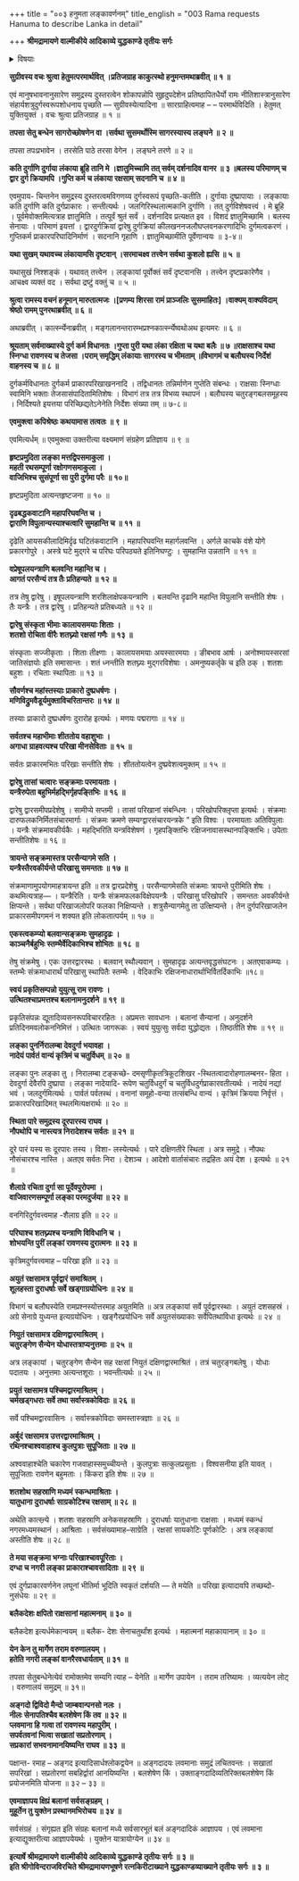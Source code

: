 +++
title = "००३ हनुमता लङ्कावर्णनम्"
title_english = "003 Rama requests Hanuma to describe Lanka in detail"

+++
**श्रीमद्रामायणे वाल्मीकीये आदिकाव्ये युद्धकाण्डे तृतीयः सर्गः**


<details><summary>विषयाः</summary>

श्रीरामेणहनुमन्तंप्रति स्वस्यसेतुबन्धाद्यन्यतमोपायेनवानराणांसागरतारणसामर्थ्योक्ति -पूर्वकं लङ्कायादुर्गादिभिः परिरक्षणप्रकारप्रश्नः ॥ १॥ हनुमता तंप्रति विस्तरेणतत्प्रकारनिवेदनेन सहस्वकृतसंक्रमादि विध्वंसन निवेदनपूर्वकं स्वस्याङ्गदादिकतिपय वीरसाहित्येन बाहुप्लवनेनैव लङ्कागमनपूर्वकं सर्वराक्षसविध्वंसनशक्तिनिवेदनेन तदर्थमाज्ञाप्रार्थनम् ॥ २ ॥

</details>


**सुग्रीवस्य वचः श्रुत्वा हेतुमत्परमार्थवित् ।प्रतिजग्राह काकुत्स्थो हनुमन्तमथाब्रवीत् ॥ १ ॥**

एवं मानुषभावनानुसारेण समुद्रस्य दुस्तरत्वेन शोकापन्नोपि सुहृदुपदेशेन प्रतिष्ठापितधैर्यो रामः नीतिशास्त्रानुसारेण संहार्यशत्रुदुर्गस्वरूपशोधनाय पृच्छति — सुग्रीवस्येत्यादिना ॥ सारग्राहित्वमाह – – परमार्थविदिति । हेतुमत् युक्तियुक्तं । वचः श्रुत्वा प्रतिजग्राह ॥ १ ॥

**तपसा सेतु बन्धेन सागरोच्छोषणेन वा ।सर्वथा सुसमर्थोस्मि सागरस्यास्य लङ्घने ॥ २ ॥**

तपसा तपःप्रभावेन । तरसेति पाठे तरसा वेगेन । लङ्घने तरणे ॥ २ ॥

**कति दुर्गाणि दुर्गाया लंकाया ब्रूहि तानि मे ।ज्ञातुमिच्चामि तत् सर्वम् दर्शनादिव वानर ॥ ३ ॥बलस्य परिमाणम् च द्वार दुर्ग क्रियामपि ।गुप्ति कर्म च लंकाया रक्षसाम् सदनानि च ॥ ४ ॥**

एवमुपाय- चिन्तनेन समुद्रस्य दुस्तरत्वमविगणय्य दुर्गस्वरूपं पृच्छति-कतीति । दुर्गायाः दुष्प्रापायाः । लङ्कायाः कति दुर्गाणि कति दुर्गप्राकारः । सन्तीत्यर्थः । जलगिरिस्थलात्मकानि दुर्गाणि । तत् दुर्गविशेषवत्त्वं । मे ब्रूहि । पूर्वमेवोक्तमित्यत्राह ज्ञातुमिति । तत्पूर्वं श्रुतं सर्वं । दर्शनादिव प्रत्यक्षत इव । विशदं ज्ञातुमिच्छामि । बलस्य सेनायाः । परिमाणं इयत्तां । द्वारदुर्गक्रियां द्वारेषु दुर्गक्रियां कीलखननजलौघप्लवनकरणादिभिः दुर्गमत्वकरणं । गुप्तिकर्म प्राकारपरिघादिनिर्माणं । सदनानि गृहाणि । ज्ञातुमिच्छामीति पूर्वेणान्वयः ॥ ३-४॥

**यथा सुखम् यथावच्च लंकायामसि दृष्टवान् ।सरमाचक्ष्व तत्त्वेन सर्वथा कुशलो ह्यसि ॥ ५ ॥**

यथासुखं निश्शङ्कं । यथावत् तत्त्वेन । लङ्कायां पूर्वोक्तं सर्वं दृष्टवानसि । तत्त्वेन दृष्टप्रकारेणैव । आचक्ष्व व्यक्तं वद । सर्वथा द्रष्टुं वक्तुं च ॥ ५ ॥

**श्रुत्वा रामस्य वचनं हनूमान् मारुतात्मजः ।\[प्रणम्य शिरसा रामं प्राञ्जलिः सुसमाहितः\] ।वाक्यम् वाक्यविदाम् श्रेष्ठो रामम् पुनरथाब्रवीत् ॥ ६ ॥**

अथाब्रवीत् । कार्त्स्न्येनाब्रवीत् । मङ्गलानन्तरारम्भप्रश्नकार्त्स्न्येष्वथोअथ इत्यमरः ॥ ६ ॥

**श्रूयताम् सर्वमाख्यास्ये दुर्ग कर्म विधानतः ।गुप्ता पुरी यथा लंका रक्षिता च यथा बलैः ॥ ७ ॥राक्षसाश्च यथा स्निग्धा रावणस्य च तेजसा ।पराम् समृद्धिम् लंकायाः सागरस्य च भीमताम् ॥विभागमं च बलौघस्य निर्देशं वाहनस्य च ॥ ८ ॥**

दुर्गकर्मविधानतः दुर्गकर्म प्राकारपरिखाखननादि । तद्विधानतः तन्निर्माणेन गुप्तेति संबन्धः । राक्षसाः स्निग्धाः स्वामिनि भक्ताः तेजसासंपादितामितिशेषः । विभागं तत्र तत्र विभव्य स्थापनं । बलौघस्य चतुरङ्गबलसमूहस्य । निर्दिश्यते इयत्तया परिच्छिद्यतेऽनेनेति निर्देशः संख्या तम् ॥ ७-८॥

**एवमुक्त्वा कपिश्रेष्ठः कथयामास तत्वतः ॥ ९ ॥**

एवमित्यर्धम् ॥ एवमुक्त्वा उक्तरीत्या वक्ष्यमाणं संग्रहेण प्रतिज्ञाय ॥ ९ ॥



**हृष्टप्रमुदिता लङ्का मत्तद्विपसमाकुला ।  
महती रथसम्पूर्णा रक्षोगणसमाकुला ।  
वाजिभिश्च सुसंपूर्णा सा पुरी दुर्गमा परैः ॥ १०॥**

हृष्टप्रमुदिता अत्यन्तहृष्टजना ॥ १० ॥



**दृढबद्धकवाटानि महापरिघवन्ति च ।  
द्वाराणि विपुलान्यस्याश्चत्वारि सुमहान्ति च ॥ ११ ॥**

दृढेति आयसकीलादिमिर्दृढ घटितंकवाटानि । महापरिघवन्ति महार्गलवन्ति । अर्गले काचके वंशे योगे प्रकारगोपुरे । अस्त्रे घटे मुद्गरे च परिघः परिपठ्यते इतिनिघण्टुः । सुमहान्ति उन्नतानि ॥ ११ ॥

**वप्रेषूपलयन्त्राणि बलवन्ति महान्ति च ।  
आगतं परसैन्यं तत्र तैः प्रतिहन्यते ॥ १२ ॥**

तत्र तेषु द्वारेषु । इषूपलयन्त्राणि शरशिलाक्षेपकयन्त्राणि । बलवन्ति दृढानि महान्ति विपुलानि सन्तीति शेषः । तैः यन्त्रैः । तत्र द्वारेषु । प्रतिहन्यते प्रतिबध्यते ॥ १२ ॥



**द्वारेषु संस्कृता भीमाः कालायसमयाः शिताः ।  
शतशो रोचिता वीरैः शतघ्न्यो रक्षसां गणैः ॥ १३ ॥**

संस्कृताः सज्जीकृताः । शिताः तीक्ष्णाः । कालायसमयाः अयस्सारमयाः । ङीबभाव आर्षः । अनोश्मायस्सरसां जातिसंज्ञयोः इति समासान्तः । शतं ध्नन्तीति शतघ्न्यः मुद्गरविशेषाः । अमनुष्यकर्तृके च इति ठक् । शतशः बहुशः । रचिताः स्थापिताः ॥ १३ ॥



**सौवर्णश्च महांस्तस्याः प्राकारो दुष्प्रधर्षणः ।  
मणिविद्रुमवैडूर्यमुक्ताविचरितान्तरः ॥ १४ ॥**

तस्याः प्राकारो दुष्प्रधर्षणः दुरारोह इत्यर्थः । मणयः पद्मरागाः ॥ १४ ॥



**सर्वतश्च महाभीमाः शीततोय वहाशुभाः ।  
अगाधा ग्राहवत्यश्च परिखा मीनसेविताः ॥ १५ ॥**

सर्वतः प्राकारमभितः परिखाः सन्तीति शेषः । शीततोयत्वेन दुष्प्रवेशत्वमुक्तम् ॥ १५ ॥



**द्वारेषु तासां चत्वारः सङ्क्रमाः परमायताः ।  
यन्त्रैरुपेता बहुभिर्महद्भिर्गृहपङ्तिभिः ॥ १६ ॥**

द्वारेषु द्वारसमीपप्रदेशेषु । सामीप्ये सप्तमी । तासां परिखानां संबन्धिनः । परिखोपरिक्लृप्ता इत्यर्थः । संक्रमाः दारुफलकनिर्मितसंचारमार्गाः । संक्रमः क्रमणे सम्यग्द्वारसंचारयन्त्रके ” इति विश्वः । परमायताः अतिविपुलाः । यन्त्रैः संक्रमावकीर्यकैः । महद्भिरिति यन्त्रविशेषणं । गृहपङ्क्तिभिः रक्षिजनावासस्थानपङ्क्तिभिः। उपेताः सन्तीतिशेषः ॥ १६ ॥



**त्रायन्ते सङ्क्रमास्तत्र परसैन्यागमे सति ।  
यन्त्रैस्तैरवकीर्यन्ते परिखासु समन्ततः ॥ १७ ॥**

संक्रमाणामुपयोगमाहत्रायन्त इति ॥ तत्र द्वारप्रदेशेषु । परसैन्यागमेसति संक्रमाः त्रायन्ते पुरीमिति शेषः । कथमित्यत्राह— । यन्त्रैरिति । यन्त्रैः संक्रमफलकविक्षेपयन्त्रैः । परिखासु परिखोपरि । समन्ततः अवकीर्यन्ते क्षिप्यन्ते । सर्वथा परिखाजलोपरि फलका निक्षिप्यन्ते । शत्रुसैन्यागमेतु ता उत्क्षिप्यन्ते । तेन दुर्गपरिखाजलेन प्राकारसमीपगमनं न शक्यत इति लोकतात्पर्यम् ॥ १७ ॥



**एकस्त्वकम्प्यो बलवान्सङ्क्रमः सुमहादृढः ।  
काञ्चनैर्बहुभिः स्तम्भैर्वेदिकाभिश्च शोभितः ॥ १८ ॥**

तेषु संक्रमेषु । एकः उत्तरद्वारस्थः । बलवान् स्थौल्यवान् । सुमहादृढः अत्यन्तवृद्धसंघटनः । अतएवाकम्प्यः । स्तम्भैः संक्रमाधारार्थं परिखासु स्थापितैः स्तम्भैः । वेदिकाभिः रक्षिजनाधारार्थाभिर्वितर्दिकाभिः ॥१८॥



**स्वयं प्रकृतिसम्पन्नो युयुत्सू राम रावणः ।  
उत्थितश्चाप्रमत्तश्च बलानामनुदर्शने ॥ १९ ॥**

प्रकृतिसंपन्नः द्यूतादिव्यसनरूपविचाररहितः । अप्रमत्तः सावधानः । बलानां सैन्यानां । अनुदर्शने प्रतिदिनमवलोकननिमित्तं । उत्थितः जागरूकः । स्वयं युयुत्सुः सर्वदा युद्धोद्यतः । तिष्ठतीति शेषः ॥ १९ ॥

**लङ्का पुनर्निरालम्बा देवदुर्गा भयावहा ।  
नादेयं पार्वतं वान्यं कृत्रिमं च चतुर्विधम् ॥ २० ॥**

लङ्का पुनः लङ्का तु । निरालम्बा टङ्कच्छे- दमसृणीकृतत्रिकूटशिखर -स्थितत्वादारोहणालम्बनर- हिता । देवदुर्गा देवैरपि दुष्प्रापा । लङ्का नादेयादि- रूपेण चतुर्विधदुर्गं च चतुर्विधदुर्गप्राकारवतीत्यर्थः । नादेयं नद्यां भवं । जलदुर्गमित्यर्थः । पार्वतं पर्वतस्थं । वनानां समूहो-वन्या तत्संबन्धि वान्यं । कृत्रिमं क्रियया निर्वृत्तं । प्राकारपरिखादिमत् स्थलमित्यक्षरार्थः ॥ २० ॥



**स्थिता पारे समुद्रस्य दूरपारस्य राघव ।  
नौपथोपि च नास्त्यत्र निरादेशश्च सर्वतः ॥ २१ ॥**

दूरे पारं यस्य सः दूरपारः तस्य । विशा- लस्येत्यर्थः । पारे दक्षिणतीरे स्थिता । अत्र समुद्रे । नौपथः नौसंचारश्च नास्ति । अतएव सर्वतः निरा । देशञ्च । आदेशो वार्तासंचारः तद्रहितः अयं देश । इत्यर्थः ॥ २१ ॥



**शैलाग्रे रचिता दुर्गा सा पूर्देवपुरोपमा ।  
वाजिवारणसम्पूर्णा लङ्का परमदुर्जया ॥ २२ ॥**

वनगिरिदुर्गवत्त्वमाह -शैलाग्र इति ॥ २२ ॥



**परिघाश्च शतघ्न्यश्च यन्त्राणि विविधानि च ।  
शोभयन्ति पुरीं लङ्कां रावणस्य दुरात्मनः ॥ २३ ॥**

कृत्रिमदुर्गवत्त्वमाह – परिखा इति ॥ २३ ॥



**अयुतं रक्षसामत्र पूर्वद्वारं समाश्रितम् ।  
शूलहस्ता दुराधर्षाः सर्वे खड्गाग्रयोधिनः ॥ २४ ॥**

विभागं च बलौघस्येति रामप्रश्नस्योत्तरमाह अयुतमिति ॥ अत्र लङ्कायां सर्वे पूर्वद्वारस्थाः । अयुतं दशसहस्रं । अग्रे सेनाग्रे युध्यन्त इत्यग्रयोधिनः । खङ्गैरप्रयोधिनः सर्वे अयुतसंख्याकाः सर्वेपितथाविधा इत्यर्थः ॥ २४ ॥



**नियुतं रक्षसामत्र दक्षिणद्वारमाश्रितम् ।  
चतुरङ्गेण सैन्येन योधास्तत्राप्यनुत्तमाः ॥ २५ ॥**

अत्र लङ्कायां । चतुरङ्गेण सैन्येन सह रक्षसां नियुतं दक्षिणद्वारमाश्रितं । तत्रं चतुरङ्गबलेषु । योधाः पदातयः । अनुत्तमाः अत्यन्तशूराः । भवन्तीत्यर्थः ॥ २५ ॥



**प्रयुतं रक्षसामत्र पश्चिमद्वारमाश्रितम् ।  
चर्मखड्गधराः सर्वे तथा सर्वास्त्रकोविदाः ॥ २६ ॥**

सर्वे पश्चिमद्वारवासिनः । सर्वास्त्रकोविदाः समस्तास्त्रज्ञाः ॥ २६ ॥



**अर्बुदं रक्षसामत्र उत्तरद्वारमाश्रितम् ।  
रथिनश्चाश्ववाहाश्च कुलपुत्राः सुपूजिताः ॥ २७ ॥**

अश्ववाहाश्चेति चकारेण गजवाहास्समुच्चीयन्ते । कुलपुत्राः सत्कुलप्रसूताः । विश्वसनीया इति यावत् । सुपूजिताः रावणेन बहुमताः । किंकरा इति शेषः ॥ २७ ॥



**शतशोथ सहस्राणि मध्यमं स्कन्धमाश्रिताः ।  
यातुधाना दुराधर्षाः साग्रकोटिश्च रक्षसाम् ॥ २८ ॥**

अथेति कात्स्न्र्ये । शतशः सहस्राणि अनेकसहस्राणि । दुराधर्षाः यातुधानाः राक्षसाः । मध्यमं स्कन्धं नगरमध्यमस्थानं । आश्रिताः । सर्वसंख्यामाह–साग्रेति । रक्षसां सायकोटिः पूर्णकोटिः । अत्र लङ्कायां अस्तीति शेषः ॥ २८ ॥



**ते मया सङ्क्रमा भग्नाः परिखाश्चावपूरिताः ।  
दग्धा च नगरी लङ्का प्राकाराश्चावसादिताः ॥ २९ ॥**

एवं दुर्गप्राकारवर्णनेन लघूनां भीतिर्मा भूदिति स्वकृतं दर्शयति — ते मयेति ॥ परिखा इत्यादावपि तच्छब्दो- नुसंधेयः ॥ २९ ॥



**बलैकदेशः क्षपितो राक्षसानां महात्मनाम् ॥ ३० ॥**

बलैकदेश इत्यर्धमेकान्वयम् ॥ बलैक- देशः सेनाचतुर्थांश इत्यर्थः । महात्मनां महाकायानाम् ॥ ३० ॥



**येन केन तु मार्गेण तराम वरुणालयम् ।  
हतेति नगरी लङ्कां वानरैरवधार्यताम् ॥ ३१ ॥**

तपसा सेतुबन्धेनेत्येवं रामोक्तमेव सम्यगि त्याह – येनेति ॥ मार्गेण उपायेन । तराम तरिष्यामः । व्यत्ययेन लोट् । वरुणालयं समुद्रम् ॥ ३१॥

**अङ्गदो द्विविदो मैन्दो जाम्बवान्पनसो नलः ।  
नीलः सेनापतिश्चैव बलशेषेण किं तव ॥ ३२ ॥  
प्लवमाना हि गत्वा तां रावणस्य महापुरीम् ।  
सपर्वतवनां भित्वा सखातां सप्रतोरणाम् ।  
सप्रकारां सभवनामानयिष्यन्ति राघव ॥ ३३ ॥**

पक्षान्त- रमाह – अङ्गद इत्यादिसार्धश्लोकद्वयेन ॥ अङ्गदादयः लवमानाः समुद्रं लचितवन्तः । सखातां सपरिखां । सप्रतोरणां सबहिर्द्वारां आनयिष्यन्ति । बलशेषेण किं । उक्ताङ्गदादिव्यतिरिक्तबलशेषेण किं प्रयोजनमिति योजना ॥ ३२ – ३३ ॥



**एवमाज्ञापय क्षिप्रं बलानां सर्वसङ्ग्रहम् ।  
मुहूर्तेन तु युक्तेन प्रस्थानमभिरोचय ॥ ३४ ॥**

सर्वसंग्रहं । संगृह्यत इति संग्रहः बलानां मध्ये सर्वसारभूतं बलं अङ्गदादिकं आज्ञापय । एवं लवमाना इत्याद्युक्तरीत्या आज्ञापयेयर्थः । युक्तेन यात्रायोग्येन ॥ ३४ ॥

**इत्यार्षे श्रीमद्रामायणे वाल्मीकीये आदिकाव्ये युद्धकाण्डे तृतीयः सर्गः ॥ ३ ॥  
इति श्रीगोविन्दराजविरचिते श्रीमद्रामायणभूषणे रत्नकिरीटाख्याने युद्धकाण्डव्याख्याने तृतीयः सर्गः ॥ ३ ॥**
